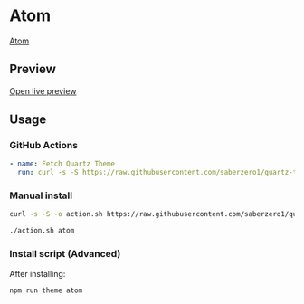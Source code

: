 # Atom

[Atom](#)

## Preview

[Open live preview](https://quartz-themes.github.io/atom/)

## Usage

### GitHub Actions

```yaml
- name: Fetch Quartz Theme
  run: curl -s -S https://raw.githubusercontent.com/saberzero1/quartz-themes/master/action.sh | bash -s -- atom
```

### Manual install

```bash
curl -s -S -o action.sh https://raw.githubusercontent.com/saberzero1/quartz-themes/master/action.sh

./action.sh atom
```

### Install script (Advanced)

After installing:

```bash
npm run theme atom
```

